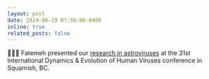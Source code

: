 ```yaml
---
layout: post
date: 2024-06-19 07:59:00-0400
inline: true
related_posts: false
---
```


👩🏻‍🔬 Fatemeh presented our [research in astroviruses](https://www.frontiersin.org/journals/molecular-biosciences/articles/10.3389/fmolb.2023.1305506/full) at the 31st International Dynamics & Evolution of Human Viruses conference in Squamish, BC. 